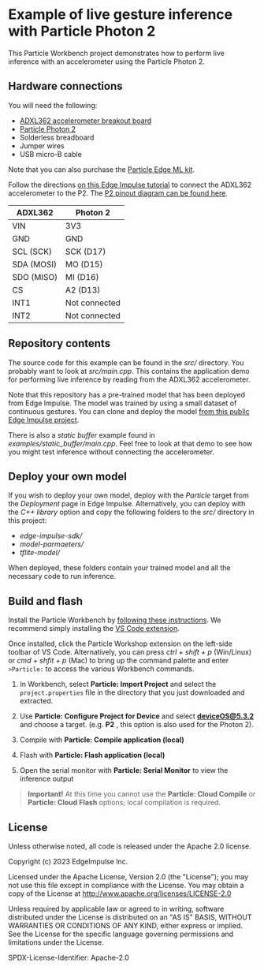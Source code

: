 # Example of live gesture inference with Particle Photon 2

This Particle Workbench project demonstrates how to perform live inference with an accelerometer using the Particle Photon 2.

## Hardware connections

You will need the following:
 * [ADXL362 accelerometer breakout board](https://www.adafruit.com/product/1018)
 * [Particle Photon 2](https://store.particle.io/products/photon-2)
 * Solderless breadboard
 * Jumper wires
 * USB micro-B cable

Note that you can also purchase the [Particle Edge ML kit](https://docs.particle.io/reference/datasheets/accessories/edge-ml-kit/).

Follow the directions [on this Edge Impulse tutorial](https://docs.edgeimpulse.com/docs/development-platforms/officially-supported-mcu-targets/particle-photon-2) to connect the ADXL362 accelerometer to the P2. The [P2 pinout diagram can be found here](https://docs.particle.io/reference/datasheets/wi-fi/photon-2-datasheet/#pin-markings).

| ADXL362   | Photon 2   |
| ---------- | --------- |
| VIN        | 3V3       |
| GND        | GND       |
| SCL (SCK)  | SCK (D17) |
| SDA (MOSI) | MO (D15)  |
| SDO (MISO) | MI (D16)  |
| CS         | A2 (D13)  |
| INT1       | Not connected |
| INT2       | Not connected |

## Repository contents

The source code for this example can be found in the *src/* directory. You probably want to look at *src/main.cpp*. This contains the application demo for performing live inference by reading from the ADXL362 accelerometer.

Note that this repository has a pre-trained model that has been deployed from Edge Impulse. The model was trained by using a small dataset of continuous gestures. You can clone and deploy the model [from this public Edge Impulse project](https://studio.edgeimpulse.com/public/311665/latest).

There is also a *static buffer* example found in *examples/static_buffer/main.cpp*. Feel free to look at that demo to see how you might test inference without connecting the accelerometer.

## Deploy your own model

If you wish to deploy your own model, deploy with the *Particle* target from the *Deployment* page in Edge Impulse. Alternatively, you can deploy with the *C++ library* option and copy the following folders to the *src/* directory in this project:

 * *edge-impulse-sdk/*
 * *model-parmaeters/*
 * *tflite-model/*

When deployed, these folders contain your trained model and all the necessary code to run inference.

## Build and flash

Install the Particle Workbench by [following these instructions](https://docs.particle.io/workbench/). We recommend simply installing the [VS Code extension](https://docs.particle.io/quickstart/workbench/#workbench-extension-installation).

Once installed, click the Particle Workshop extension on the left-side toolbar of VS Code. Alternatively, you can press *ctrl + shift + p* (Win/Linux) or *cmd + shfit + p* (Mac) to bring up the command palette and enter `>Particle:` to access the various Workbench commands.

1. In Workbench, select **Particle: Import Project** and select the `project.properties` file in the directory that you just downloaded and extracted.

2. Use **Particle: Configure Project for Device** and select **deviceOS@5.3.2** and choose a target. (e.g. **P2** , this option is also used for the Photon 2).

3. Compile with  **Particle: Compile application (local)**

4. Flash with **Particle: Flash application (local)**

5. Open the serial monitor with **Particle: Serial Monitor** to view the inference output

> **Important!** At this time you cannot use the **Particle: Cloud Compile** or **Particle: Cloud Flash** options; local compilation is required.

## License

Unless otherwise noted, all code is released under the Apache 2.0 license.

Copyright (c) 2023 EdgeImpulse Inc.

Licensed under the Apache License, Version 2.0 (the "License");
you may not use this file except in compliance with the License.
You may obtain a copy of the License at
http://www.apache.org/licenses/LICENSE-2.0

Unless required by applicable law or agreed to in writing,
software distributed under the License is distributed on an "AS
IS" BASIS, WITHOUT WARRANTIES OR CONDITIONS OF ANY KIND, either
express or implied. See the License for the specific language
governing permissions and limitations under the License.

SPDX-License-Identifier: Apache-2.0
